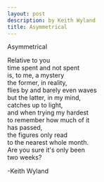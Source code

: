 ```yaml
---
layout: post
description: by Keith Wyland
title: Asymmetrical
---
```


Asymmetrical

Relative to you  
time spent and not spent  
is, to me, a mystery  
the former, in reality,  
flies by and barely even waves  
but the latter, in my mind,  
catches up to light,  
and when trying my hardest  
to remember how much of it  
has passed,  
the figures only read  
to the nearest whole month.  
Are you sure it's only been  
two weeks?

-Keith Wyland

